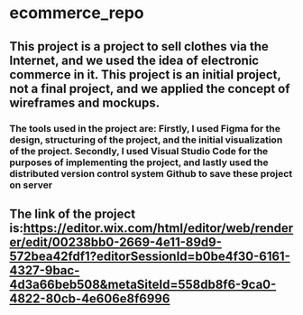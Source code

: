 # ecommerce_repo

## This project is a project to sell clothes via the Internet, and we used the idea of electronic commerce in it. This project is an initial project, not a final project, and we applied the concept of wireframes and mockups.

### The tools used in the project are: Firstly, I used Figma for the design, structuring of the project, and the initial visualization of the project. Secondly, I used Visual Studio Code for the purposes of implementing the project, and lastly used the distributed version control system Github to save these project on server

## The link of the project is:https://editor.wix.com/html/editor/web/renderer/edit/00238bb0-2669-4e11-89d9-572bea42fdf1?editorSessionId=b0be4f30-6161-4327-9bac-4d3a66beb508&metaSiteId=558db8f6-9ca0-4822-80cb-4e606e8f6996
